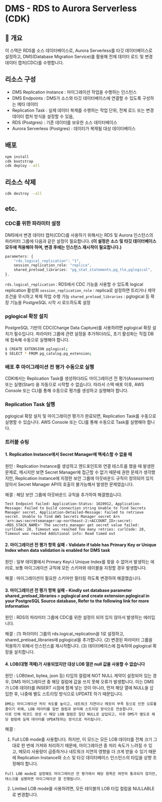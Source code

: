 # DMS - RDS to Aurora Serverless (CDK)

## 📘 개요

이 스택은 RDS를 소스 데이터베이스로, Aurora Serverless를 타깃 데이터베이스로 설정하고, DMS(Database Migration Service)를 활용해 전체 데이터 로드 및 변경 데이터 캡처(CDC)를 수행합니다.

## 리소스 구성

- DMS Replication Instance : 마이그레이션 작업을 수행하는 인스턴스
- DMS Endpoints : DMS가 소스와 타깃 데이터베이스에 연결할 수 있도록 구성하는 메타 데이터
- Replication Task : 실제 데이터 복제를 수행하는 작업 단위, 전체 로드 또는 변경 데이터 캡처 방식을 설정할 수 있음,
- RDS (Postgres) : 기존 데이터를 보유한 소스 데이터베이스
- Aurora Serverless (Postgres) : 데이터가 복제될 대상 데이터베이스

## 배포

```bash
npm install
cdk bootstrap
cdk deploy --all
```

## 리소스 삭제

```bash
cdk destroy --all
```

## etc.

### CDC를 위한 파라미터 설정

DMS에서 변경 데이터 캡처(CDC)를 사용하기 위해서는 RDS 및 Aurora 인스턴스의 파라미터 그룹에 다음과 같은 설정이 필요합니다. **(이 설정은 소스 및 타깃 데이터베이스 모두에 적용해야 하며, 변경 후에는 인스턴스 재시작이 필요합니다.)**

```typescript
parameters: {
    "rds.logical_replication": "1",
    session_replication_role: "replica",
    shared_preload_libraries: "pg_stat_statements,pg_tle,pglogical",
},
```

`rds.logical_replication` : RDS에서 CDC 기능을 사용할 수 있도록 logical replication 활성화
`session_replication_role` : replica로 설정하면 트리거나 제약 조건을 무시하고 복제 작업 수행 가능
`shared_preload_libraries` : pglogical 등 확장 기능을 PostgreSQL 시작 시 로드하도록 설정

### pglogical 확장 설치

PostgreSQL 기반의 CDC(Change Data Capture)를 사용하려면 pglogical 확장 설치가 필수입니다.
파라미터 그룹에 관련 설정을 추가하더라도, 초기 활성화는 직접 DB에 접속해 수동으로 실행해야 합니다.

```bash
$ CREATE EXTENSION pglogical;
$ SELECT * FROM pg_catalog.pg_extension;
```

### 배포 후 마이그레이션 전 평가 수동으로 실행

CDK에서는 Replication Task를 생성하더라도 마이그레이션 전 평가(Assessment) 또는 실행(Start) 을 자동으로 시작할 수 없습니다. 따라서 스택 배포 이후, AWS Console 또는 CLI를 통해 수동으로 평가를 생성하고 실행해야 합니다.

### Replication Task 실행

pglogical 확장 설치 및 마이그레이션 평가가 완료되면, Replication Task를 수동으로 실행할 수 있습니다. AWS Console 또는 CLI를 통해 수동으로 Task를 실행해야 합니다.

### 트러블 슈팅

#### 1. Replication Instance에서 Secret Manager에 엑세스할 수 없을 때

원인 : Replication Instance를 생성하고 엔드포인트와 연결 테스트를 했을 때 발생한 문제로, 메시지만 보면 Secret Manager에 접근할 수 없기 때문에 권한 문제가 생각했지만, Replication Instance에 지정한 보안 그룹에 아웃바운드 규칙이 정의되어 있지 않아서 Secret Manager API의 호출이 불가능해서 발생한 문제였습니다.

해결 : 해당 보안 그룹에 아웃바운드 규칙을 추가하여 해결했습니다.

```
Test Endpoint failed: Application-Status: 1020912, Application-Message: Failed to build connection string Unable to find Secrets Manager secret, Application-Detailed-Message: Failed to retrieve secret. Unable to find AWS Secrets Manager secret Arn 'arn:aws:secretsmanager:ap-northeast-2:<ACCOUNT_ID>:secret:<RDS_STACK_NAME>' The secrets_manager get secret value failed: curlCode: 28, Timeout was reached Too many retries: curlCode: 28, Timeout was reached Additional info: Read timed out
```

#### 2. 마이그레이션 전 평가 항목 실패 - Validate if table has Primary Key or Unique Index when data validation is enabled for DMS task

원인 : 일부 테이블에서 Primary Key나 Unique Index를 찾을 수 없어서 발생하는 에러로, 보통 마이그레이션 규칙에 모든 스키마와 테이블을 지정할 경우 발생합니다.

해결 : 마이그레이션이 필요한 스키마만 필터링 하도록 변경하여 해결했습니다.

#### 3. 마이그레이션 전 평가 항복 실패 - Kindly set database parameter shared_preload_libraries = pglogical and create extension pglogical in your PostgreSQL Source database, Refer to the following link for more information

원인 : RDS의 파라미터 그룹에 CDC를 위한 설정이 되어 있지 않아서 발생하는 에러입니다.

해결 : (1) 파라미터 그룹의 rds.logical_replication을 1로 설정하고, shared_preload_libraries에 pglogical을 추가합니다. (2) 변경된 파라미터 그룹을 적용하기 위해서 인스턴스를 재시작합니다. (3) 데이터베이스에 접속하여 pglogical 확장을 설치합니다.

#### 4. LOB(대형 객체)가 사용되었지만 대상 LOB 열은 null 값을 사용할 수 없습니다

원인 : LOB(text, bytea, json 등) 타입의 컬럼에 NOT NULL 제약이 설정되어 있는 경우, DMS 마이그레이션 중 해당 컬럼에 값을 쓰지 못해 오류가 발생합니다.
이는 DMS가 LOB 데이터를 INSERT 시점에 함께 넣는 것이 아니라, 먼저 해당 열에 NULL을 삽입한 후, 나중에 별도 스트리밍 방식으로 UPDATE 하기 때문입니다.

```
DMS는 마이그레이션 처리 속도를 높이고, 네트워크 지연이나 메모리 부족 등으로 인한 오류를 줄이기 위해, LOB 데이터를 일반 컬럼과 분리해 스트리밍 방식으로 전송합니다.
이로 인해 레코드 생성 시 해당 LOB 컬럼은 일단 NULL로 삽입되고, 이후 DMS가 별도로 해당 컬럼에 실제 데이터를 UPDATE하는 방식으로 처리됩니다.
```

해결 :

1. Full LOB mode를 사용합니다. 하지만, 이 모드는 모든 LOB 데이터를 전체 크기 그대로 한 번에 가져와 처리하기 때문에, 마이그레이션 중 처리 속도가 느려질 수 있고, 메모리 사용량이 급증하거나 네트워크 지연의 영향을 더 크게 받을 수 있기 때문에 Replication Instance와 소스 및 타깃 데이터베이스 인스턴스의 타입을 상향 조정해야 합니다.

```
Full LOB mode로 설정해도 마이그레이션 전 평가에서 해당 항목은 여전히 통과되지 않지만, 태스크를 실행하면 마이그레이션 잘 진행됩니다.
```

2. Limited LOB mode를 사용하려면, 모든 테이블의 LOB 타입 컬럼을 NULLABLE로 변경합니다.
